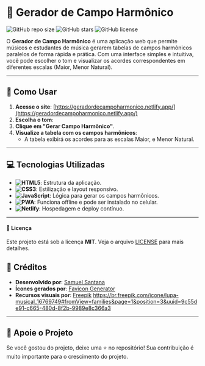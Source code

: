 # 🎵 Gerador de Campo Harmônico

![GitHub repo size](https://img.shields.io/github/repo-size/samuelsantanaoficial/gerador-de-campo-harmonico?style=for-the-badge)
![GitHub stars](https://img.shields.io/github/stars/samuelsantanaoficial/gerador-de-campo-harmonico?style=for-the-badge)
![GitHub license](https://img.shields.io/github/license/samuelsantanaoficial/gerador-de-campo-harmonico?style=for-the-badge)

O **Gerador de Campo Harmônico** é uma aplicação web que permite músicos e estudantes de música gerarem tabelas de campos harmônicos paralelos de forma rápida e prática. Com uma interface simples e intuitiva, você pode escolher o tom e visualizar os acordes correspondentes em diferentes escalas (Maior, Menor Natural).

---

## 🚀 Como Usar

1. **Acesse o site**: [https://geradordecampoharmonico.netlify.app/](https://geradordecampoharmonico.netlify.app/)
2. **Escolha o tom**:
3. **Clique em "Gerar Campo Harmônico"**.
4. **Visualize a tabela com os campos harmônicos**:
   - A tabela exibirá os acordes para as escalas Maior, e Menor Natural.

---

## 💻 Tecnologias Utilizadas

- **![HTML5](https://img.shields.io/badge/HTML5-E34F26?style=for-the-badge&logo=html5&logoColor=white)**: Estrutura da aplicação.
- **![CSS3](https://img.shields.io/badge/CSS3-1572B6?style=for-the-badge&logo=css3&logoColor=white)**: Estilização e layout responsivo.
- **![JavaScript](https://img.shields.io/badge/JavaScript-F7DF1E?style=for-the-badge&logo=javascript&logoColor=black)**: Lógica para gerar os campos harmônicos.
- **![PWA](https://img.shields.io/badge/PWA-5A0FC8?style=for-the-badge&logo=pwa&logoColor=white)**: Funciona offline e pode ser instalado no celular.
- **![Netlify](https://img.shields.io/badge/Netlify-00C7B7?style=for-the-badge&logo=netlify&logoColor=white)**: Hospedagem e deploy contínuo.

---

#### 📄 Licença

Este projeto está sob a licença **MIT**. Veja o arquivo [LICENSE](LICENSE) para mais detalhes.

## 👏 Créditos

- **Desenvolvido por**: [Samuel Santana](https://github.com/samuelsantanaoficial)
- **Ícones gerados por**: [Favicon Generator](https://realfavicongenerator.net/)
- **Recursos visuais por**: [Freepik](https://br.freepik.com/) https://br.freepik.com/icone/lupa-musical_16769749#fromView=families&page=1&position=3&uuid=9c55de91-c665-480d-8f2b-9989e8c366a3

---

## 🌟 Apoie o Projeto

Se você gostou do projeto, deixe uma ⭐ no repositório! Sua contribuição é muito importante para o crescimento do projeto.
